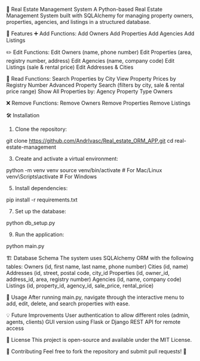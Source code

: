 🏡 Real Estate Management System
A Python-based Real Estate Management System built with SQLAlchemy for managing property owners, properties, agencies, and listings in a structured database.

📌 Features
➕ Add Functions:
Add Owners
Add Properties
Add Agencies
Add Listings

✏️ Edit Functions:
Edit Owners (name, phone number)
Edit Properties (area, registry number, address)
Edit Agencies (name, company code)
Edit Listings (sale & rental price)
Edit Addresses & Cities

📖 Read Functions:
Search Properties by City
View Property Prices by Registry Number
Advanced Property Search (filters by city, sale & rental price range)
Show All Properties by:
Agency
Property Type
Owners

❌ Remove Functions:
Remove Owners
Remove Properties
Remove Listings

🛠️ Installation
1. Clone the repository:
   
  git clone https://github.com/AndrIvasc/Real_estate_ORM_APP.git
  cd real-estate-management

3. Create and activate a virtual environment:
   
  python -m venv venv
  source venv/bin/activate  # For Mac/Linux
  venv\Scripts\activate  # For Windows

5. Install dependencies:
   
  pip install -r requirements.txt

7. Set up the database:
   
  python db_setup.py

9. Run the application:
    
  python main.py

🏗️ Database Schema
The system uses SQLAlchemy ORM with the following tables:
Owners (id, first name, last name, phone number)
Cities (id, name)
Addresses (id, street, postal code, city_id
Properties (id, owner_id, address_id, area, registry number)
Agencies (id, name, company code)
Listings (id, property_id, agency_id, sale_price, rental_price)

🎯 Usage
After running main.py, navigate through the interactive menu to add, edit, delete, and search properties with ease.

💡 Future Improvements
User authentication to allow different roles (admin, agents, clients)
GUI version using Flask or Django
REST API for remote access

📜 License
This project is open-source and available under the MIT License.

🙌 Contributing
Feel free to fork the repository and submit pull requests! 🚀
